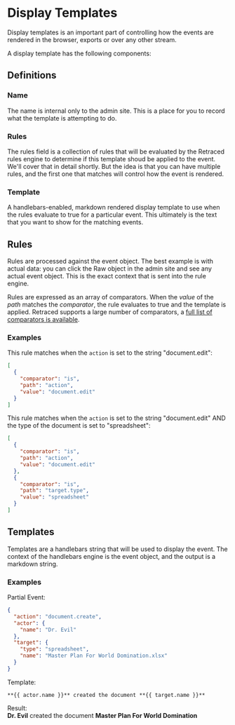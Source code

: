 # Display Templates

Display templates is an important part of controlling how the events are rendered in the browser, exports or over any other stream.

A display template has the following components:

## Definitions

### Name

The name is internal only to the admin site. This is a place for you to record what the template is attempting to do.

### Rules

The rules field is a collection of rules that will be evaluated by the Retraced rules engine to determine if this template shoud be applied to the event. We'll cover that in detail shortly. But the idea is that you can have multiple rules, and the first one that matches will control how the event is rendered.

### Template

A handlebars-enabled, markdown rendered display template to use when the rules evaluate to true for a particular event. This ultimately is the text that you want to show for the matching events.

## Rules

Rules are processed against the event object. The best example is with actual data: you can click the Raw object in the admin site and see any actual event object. This is the exact context that is sent into the rule engine.

Rules are expressed as an array of comparators. When the _value_ of the _path_ matches the _comparator_, the rule evaluates to true and the template is applied. Retraced supports a large number of comparators, a [full list of comparators is available](/docs/retraced/advanced/template-comparators).

### Examples

This rule matches when the `action` is set to the string "document.edit":

```json
[
  {
    "comparator": "is",
    "path": "action",
    "value": "document.edit"
  }
]
```

This rule matches when the `action` is set to the string "document.edit" AND the type of the document is set to "spreadsheet":

```json
[
  {
    "comparator": "is",
    "path": "action",
    "value": "document.edit"
  },
  {
    "comparator": "is",
    "path": "target.type",
    "value": "spreadsheet"
  }
]
```

## Templates

Templates are a handlebars string that will be used to display the event. The context of the handlebars engine is the event object, and the output is a markdown string.

### Examples

Partial Event:

```json
{
  "action": "document.create",
  "actor": {
    "name": "Dr. Evil"
  },
  "target": {
    "type": "spreadsheet",
    "name": "Master Plan For World Domination.xlsx"
  }
}
```

Template:

```
**{{ actor.name }}** created the document **{{ target.name }}**
```

Result:  
**Dr. Evil** created the document **Master Plan For World Domination**
